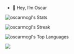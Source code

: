 - 👋 Hey, I’m Oscar

  
![oscarmcgl's Stats](https://github-readme-stats.vercel.app/api?username=oscarmcgl&theme=tokyonight&show_icons=true&hide_border=false&count_private=true)

![oscarmcgl's Streak](https://github-readme-streak-stats.herokuapp.com/?user=oscarmcgl&theme=tokyonight&hide_border=false)

![oscarmcgl's Top Languages](https://github-readme-stats.vercel.app/api/top-langs/?username=oscarmcgl&theme=tokyonight&show_icons=true&hide_border=false&layout=compact)

[![](https://visitcount.itsvg.in/api?id=oscarmcgl&label=Profile%20Views&color=5&icon=7&pretty=true)](https://visitcount.itsvg.in)
